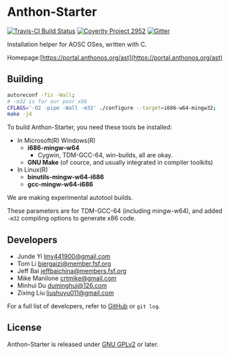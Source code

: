 Anthon-Starter
==============

[![Travis-CI Build Status](https://travis-ci.org/AOSC-Dev/Anthon-Starter.svg?branch=0.2.5-devel)](https://travis-ci.org/AOSC-Dev/Anthon-Starter)
[![Coverity Project 2952](https://scan.coverity.com/projects/2952/badge.svg)](https://scan.coverity.com/projects/2952)
[![Gitter](https://badges.gitter.im/Join%20Chat.svg)](https://gitter.im/AOSC-Dev/Anthon-Starter?utm_source=badge&utm_medium=badge&utm_campaign=pr-badge)

Installation helper for AOSC OSes, written with C.

Homepage:[https://portal.anthonos.org/ast](https://portal.anthonos.org/ast)

Building
--------

```Bash
autoreconf -fis -Wall;
# -m32 is for our poor x86
CFLAGS='-O2 -pipe -Wall -m32' ./configure --target=i686-w64-mingw32;
make -j4
```

To build Anthon-Starter, you need these tools be installed:

- In Microsoft(R) Windows(R)
    - **i686-mingw-w64**
        - Cygwin, TDM-GCC-64, win-builds, all are okay.
    - **GNU Make** (of cource, and usually integrated in compiler toolkits)
- In Linux(R)
    - **binutils-mingw-w64-i686**
    - **gcc-mingw-w64-i686**

We are making experimental autotool builds.

These parameters are for TDM-GCC-64 (including mingw-w64),
and added `-m32` compiling options to generate x86 code.

Developers
----------

* Junde Yi <lmy441900@gmail.com>
* Tom Li <biergaizi@member.fsf.org>
* Jeff Bai <jeffbaichina@members.fsf.org>
* Mike Manilone <crtmike@gmail.com>
* Minhui Du <duminghui@126.com>
* Zixing Liu <liushuyu011@gmail.com>

For a full list of developers, refer to
[GitHub](https://github.com/AOSC-Dev/Anthon-Starter/graphs/contributors) or `git log`.

License
-------

Anthon-Starter is released under [GNU GPLv2](http://www.gnu.org/licenses/gpl.html) or later.

